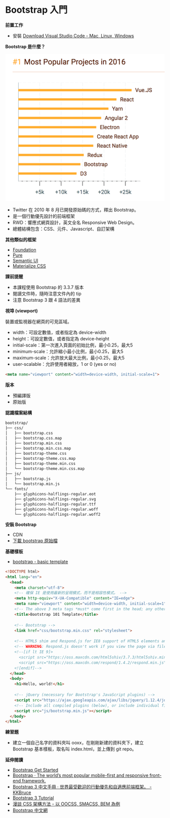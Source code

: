 # Bootstrap 入門

<!--
* 回顧上次上課的內容，抽查小考。
  * 語意元素
  * Media query
-->

**前置工作**

* 安裝 [Download Visual Studio Code - Mac, Linux, Windows](https://code.visualstudio.com/download)

**Bootstrap 是什麼？**

![2016 popular project](./assets/risingstars2016.png)

* Twitter 在 2010 年 8 月已開發原始碼的方式，釋出 Bootstrap。
* 是一個行動優先設計的前端框架
* RWD：響應式網頁設計，英文全名 Responsive Web Design。
* 總體結構包含：CSS、元件、Javascript、自訂架構

**其他類似的框架**

* [Foundation](http://foundation.zurb.com/)
* [Pure](http://purecss.io/)
* [Semantic UI](https://semantic-ui.com/)
* [Materialize CSS](http://materializecss.com/)

**課前提醒**

* 本課程使用 Bootstrap 的 3.3.7 版本
* 閱讀文件時，隨時注意文件內的 tip
* 注意 Bootstrap 3 跟 4 語法的差異

**視埠 (viewport)**

裝置或監視器在網頁的可見區域。

* width：可設定數值，或者指定為 device-width
* height：可設定數值，或者指定為 device-height
* initial-scale：第一次進入頁面的初始比例，最小0.25，最大5
* minimum-scale：允許縮小最小比例，最小0.25，最大5
* maximum-scale：允許放大最大比例，最小0.25，最大5
* user-scalable：允許使用者縮放，1 or 0 (yes or no)

```html
<meta name="viewport" content="width=device-width, initial-scale=1">
```

**版本**

* 預編譯版
* 原始版

<!--
去官網下載下來解說
-->

**認識檔案結構**

```
bootstrap/
├── css/
│   ├── bootstrap.css
│   ├── bootstrap.css.map
│   ├── bootstrap.min.css
│   ├── bootstrap.min.css.map
│   ├── bootstrap-theme.css
│   ├── bootstrap-theme.css.map
│   ├── bootstrap-theme.min.css
│   └── bootstrap-theme.min.css.map
├── js/
│   ├── bootstrap.js
│   └── bootstrap.min.js
└── fonts/
    ├── glyphicons-halflings-regular.eot
    ├── glyphicons-halflings-regular.svg
    ├── glyphicons-halflings-regular.ttf
    ├── glyphicons-halflings-regular.woff
    └── glyphicons-halflings-regular.woff2
```

**安裝 Bootstrap**

* CDN
* [下載 bootstrap 原始檔](https://github.com/twbs/bootstrap/releases/download/v3.3.7/bootstrap-3.3.7-dist.zip)

**基礎樣板**

* [bootstrap - basic template](http://getbootstrap.com/getting-started/#template)

```html
<!DOCTYPE html>
<html lang="en">
  <head>
    <meta charset="utf-8">
    <!-- 確保 IE 是使用最新的呈現模式，而不是相容性模式。 -->
    <meta http-equiv="X-UA-Compatible" content="IE=edge">
    <meta name="viewport" content="width=device-width, initial-scale=1">
    <!-- The above 3 meta tags *must* come first in the head; any other head content must come *after* these tags -->
    <title>Bootstrap 101 Template</title>

    <!-- Bootstrap -->
    <link href="css/bootstrap.min.css" rel="stylesheet">

    <!-- HTML5 shim and Respond.js for IE8 support of HTML5 elements and media queries -->
    <!-- WARNING: Respond.js doesn't work if you view the page via file:// -->
    <!--[if lt IE 9]>
      <script src="https://oss.maxcdn.com/html5shiv/3.7.3/html5shiv.min.js"></script>
      <script src="https://oss.maxcdn.com/respond/1.4.2/respond.min.js"></script>
    <![endif]-->
  </head>
  <body>
    <h1>Hello, world!</h1>

    <!-- jQuery (necessary for Bootstrap's JavaScript plugins) -->
    <script src="https://ajax.googleapis.com/ajax/libs/jquery/1.12.4/jquery.min.js"></script>
    <!-- Include all compiled plugins (below), or include individual files as needed -->
    <script src="js/bootstrap.min.js"></script>
  </body>
</html>
```

**練習題**

* 建立一個自己名字的資料夾叫 ooxx，在剛剛新建的資料夾下，建立 Bootstrap 基本樣板，取名叫 index.html，並上傳到 git repo。

**延伸閱讀**

* [Bootstrap Get Started](http://www.w3schools.com/bootstrap/bootstrap_get_started.asp)
* [Bootstrap · The world’s most popular mobile-first and responsive front-end framework.](http://getbootstrap.com/)
* [Bootstrap 3 中文手冊 · 世界最受歡迎的行動優先和自適應前端框架。 - KKBruce](https://kkbruce.tw/bs3)
* [Bootstrap 3 Tutorial](http://www.w3schools.com/bootstrap/default.asp)
* [漫談 CSS 架構方法 - 以 OOCSS, SMACSS, BEM 為例](http://www.slideshare.net/kurotanshi/css-oocss-smacss-bem)
* [Bootstrap 中文網](http://www.bootcss.com/)

